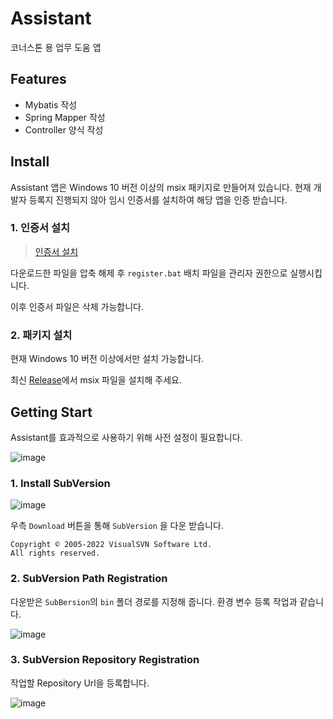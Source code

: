 # Assistant

코너스톤 용 업무 도움 앱

## Features

- Mybatis 작성
- Spring Mapper 작성
- Controller 양식 작성

## Install

Assistant 앱은 Windows 10 버전 이상의 msix 패키지로 만들어져 있습니다.
현재 개발자 등록지 진행되지 않아 임시 인증서를 설치하여 해당 앱을 인증 받습니다.

### 1. 인증서 설치

> [인증서 설치](https://github.com/azqazq195/assistant/releases/download/v1.0.5.3/certificate.zip)

다운로드한 파일을 압축 해제 후 `register.bat` 배치 파일을 관리자 권한으로 실행시킵니다.

이후 인증서 파일은 삭제 가능합니다.

### 2. 패키지 설치

현재 Windows 10 버전 이상에서만 설치 가능합니다.

최신 [Release](https://github.com/azqazq195/assistant/releases)에서 msix 파일을 설치해 주세요.

## Getting Start

Assistant를 효과적으로 사용하기 위해 사전 설정이 필요합니다.

![image](https://user-images.githubusercontent.com/45132207/158575262-574ffb76-68f3-4c25-a6af-a3148e4abe60.png)

### 1. Install SubVersion

![image](https://user-images.githubusercontent.com/45132207/158575890-50fd54ef-ea36-4974-9595-68022ddebc6d.png)

우측 `Download` 버튼을 통해 `SubVersion` 을 다운 받습니다.

```
Copyright © 2005-2022 VisualSVN Software Ltd.
All rights reserved.
```

### 2. SubVersion Path Registration

다운받은 `SubBersion`의 `bin` 폴더 경로를 지정해 줍니다. 환경 변수 등록 작업과 같습니다.

![image](https://user-images.githubusercontent.com/45132207/158576655-59acfcd0-5c36-47fd-bc9f-6f34cf7d903c.png)

### 3. SubVersion Repository Registration

작업할 Repository Url을 등록합니다.

![image](https://user-images.githubusercontent.com/45132207/158577208-b11066c4-68e3-4988-90c9-031c977824a6.png)
